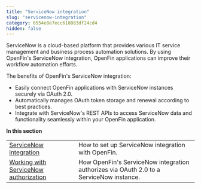```yaml
---
title: "ServiceNow integration" 
slug: "servicenow-integration"
category: 6554e8e7ecc618083df24cd4
hidden: false
---
```

ServiceNow is a cloud-based platform that provides various IT service management and business process automation solutions.
By using OpenFin's ServiceNow integration, OpenFin applications can improve their workflow automation efforts.

The benefits of OpenFin's ServiceNow integration:

* Easily connect OpenFin applications with ServiceNow instances securely via OAuth 2.0.
* Automatically manages OAuth token storage and renewal according to best practices.
* Integrate with ServiceNow's REST APIs to access ServiceNow data and functionality seamlessly within your OpenFin application.

**In this section**

|       |      |
| :---- | :--- |
| [ServiceNow integration](doc:servicenow-integration)         | How to set up ServiceNow integration with OpenFin. |
| [Working with ServiceNow authorization](doc:servicenow-auth) | How OpenFin's ServiceNow integration authorizes via OAuth 2.0 to a ServiceNow instance. |
